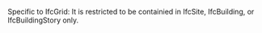 Specific to IfcGrid: It is restricted to be containied in IfcSite, IfcBuilding, or IfcBuildingStory only.